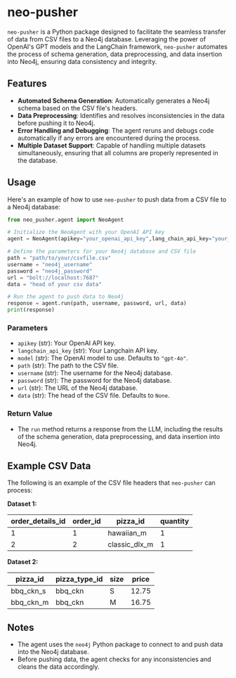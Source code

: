 # neo-pusher

`neo-pusher` is a Python package designed to facilitate the seamless transfer of data from CSV files to a Neo4j database. Leveraging the power of OpenAI's GPT models and the LangChain framework, `neo-pusher` automates the process of schema generation, data preprocessing, and data insertion into Neo4j, ensuring data consistency and integrity.

## Features

- **Automated Schema Generation**: Automatically generates a Neo4j schema based on the CSV file's headers.
- **Data Preprocessing**: Identifies and resolves inconsistencies in the data before pushing it to Neo4j.
- **Error Handling and Debugging**: The agent reruns and debugs code automatically if any errors are encountered during the process.
- **Multiple Dataset Support**: Capable of handling multiple datasets simultaneously, ensuring that all columns are properly represented in the database.


## Usage

Here's an example of how to use `neo-pusher` to push data from a CSV file to a Neo4j database:

```python
from neo_pusher.agent import NeoAgent

# Initialize the NeoAgent with your OpenAI API key
agent = NeoAgent(apikey="your_openai_api_key",lang_chain_api_key="your_lang_chain_api_key")

# Define the parameters for your Neo4j database and CSV file
path = "path/to/your/csvfile.csv"
username = "neo4j_username"
password = "neo4j_password"
url = "bolt://localhost:7687"
data = "head of your csv data"

# Run the agent to push data to Neo4j
response = agent.run(path, username, password, url, data)
print(response)
```

### Parameters

- `apikey` (str): Your OpenAI API key.
- `langchain_api_key` (str): Your Langchain API key.
- `model` (str): The OpenAI model to use. Defaults to `"gpt-4o"`.
- `path` (str): The path to the CSV file.
- `username` (str): The username for the Neo4j database.
- `password` (str): The password for the Neo4j database.
- `url` (str): The URL of the Neo4j database.
- `data` (str): The head of the CSV file. Defaults to `None`.

### Return Value

- The `run` method returns a response from the LLM, including the results of the schema generation, data preprocessing, and data insertion into Neo4j.

## Example CSV Data

The following is an example of the CSV file headers that `neo-pusher` can process:

**Dataset 1:**

| order_details_id | order_id | pizza_id        | quantity |
|------------------|----------|-----------------|----------|
| 1                | 1        | hawaiian_m       | 1        |
| 2                | 2        | classic_dlx_m    | 1        |

**Dataset 2:**

| pizza_id | pizza_type_id | size | price |
|----------|---------------|------|-------|
| bbq_ckn_s | bbq_ckn       | S    | 12.75 |
| bbq_ckn_m | bbq_ckn       | M    | 16.75 |

## Notes

- The agent uses the `neo4j` Python package to connect to and push data into the Neo4j database.
- Before pushing data, the agent checks for any inconsistencies and cleans the data accordingly.

